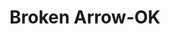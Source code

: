 ---
title: Broken Arrow-OK
slug: broken-arrow-ok
f_state:
- cms/state/oklahoma.md
f_locations:
- cms/payday-loan/advance-america-2900.md
- cms/payday-loan/advance-america-2901.md
- cms/payday-loan/advance-america-3044.md
- cms/payday-loan/advance-america-3156.md
- cms/payday-loan/budget-finance-company-5551.md
- cms/payday-loan/budget-finance-company-5552.md
- cms/payday-loan/cash-in-a-flash-7626.md
- cms/payday-loan/cash-in-a-flash-7636.md
- cms/payday-loan/check-go-10097.md
- cms/payday-loan/check-cashers-10652.md
- cms/payday-loan/check-cashers-10653.md
- cms/payday-loan/check-into-cash-12879.md
- cms/payday-loan/check-into-cash-12880.md
- cms/payday-loan/check-into-cash-inc-13138.md
- cms/payday-loan/first-america-cash-advance-18387.md
- cms/payday-loan/first-america-cash-advance-18388.md
- cms/payday-loan/national-quik-cash-22877.md
- cms/payday-loan/south-tulsa-loans-26545.md
- cms/payday-loan/south-tulsa-loans-26546.md
updated-on: '2024-05-30T13:41:28.615Z'
created-on: '2024-05-30T13:41:28.615Z'
published-on: '2024-05-30T13:54:32.469Z'
f_city: Broken Arrow
layout: '[city].html'
tags: city
---